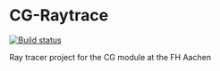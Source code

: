 # CG-Raytrace
[![Build status](https://ci.appveyor.com/api/projects/status/github/Dreyri/CG-Raytrace?svg=true)](https://ci.appveyor.com/project/Dreyri/CG-Raytrace)

Ray tracer project for the CG module at the FH Aachen
